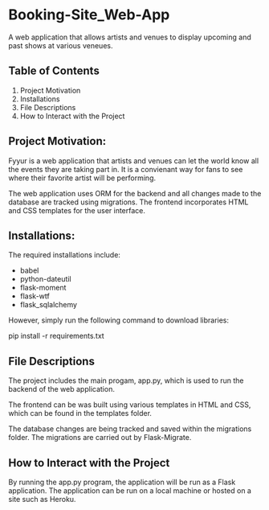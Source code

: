 # Booking-Site_Web-App
A web application that allows artists and venues to display upcoming and past shows at various veneues. 

## Table of Contents

1. Project Motivation
2. Installations
3. File Descriptions
4. How to Interact with the Project

## Project Motivation:

Fyyur is a web application that artists and venues can let the world know all the events they are taking part in. It is a convienant way for fans to see where their favorite artist will be performing. 

The web application uses ORM for the backend and all changes made to the database are tracked using migrations. The frontend incorporates HTML and CSS templates for the user interface. 

## Installations:

The required installations include: 
- babel
- python-dateutil
- flask-moment
- flask-wtf
- flask_sqlalchemy

However, simply run the following command to download libraries: 

pip install -r requirements.txt

## File Descriptions

The project includes the main progam, app.py, which is used to run the backend of the web application. 

The frontend can be was built using various templates in HTML and CSS, which can be found in the templates folder. 

The database changes are being tracked and saved within the migrations folder. The migrations are carried out by Flask-Migrate. 

## How to Interact with the Project
By running the app.py program, the application will be run as a Flask application. The application can be run on a local machine or hosted on a site such as Heroku. 

